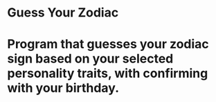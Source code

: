 # Guess Your Zodiac 

# Program that guesses your zodiac sign based on your selected personality traits, with confirming with your birthday. 
